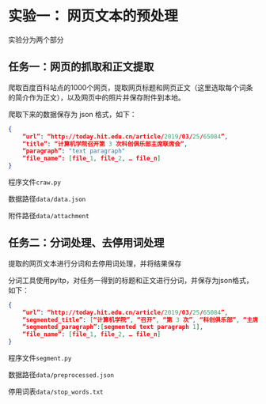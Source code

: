 # 实验一： 网页文本的预处理

实验分为两个部分

## 任务一：网页的抓取和正文提取

爬取百度百科站点的1000个网页，提取网页标题和网页正文（这里选取每个词条的简介作为正文），以及网页中的照片并保存附件到本地。

爬取下来的数据保存为 json 格式，如下：

```json
{
    “url”: “http://today.hit.edu.cn/article/2019/03/25/65084”,
    “title”: “计算机学院召开第 3 次科创俱乐部主席联席会”,
    “paragraph”: "text paragraph"
    “file_name”: [file_1, file_2, … file_n]
}
```

程序文件`craw.py`

数据路径`data/data.json`	

附件路径`data/attachment`

## 任务二：分词处理、去停用词处理

提取的网页文本进行分词和去停用词处理，并将结果保存

分词工具使用pyltp，对任务一得到的标题和正文进行分词，并保存为json格式，如下：

```json
{
    “url”: “http://today.hit.edu.cn/article/2019/03/25/65084”,
    “segmented_title”: [“计算机学院”, “召开”, “第 3 次”, “科创俱乐部”, “主席”, “联席会”],
    “segmented_paragraph”:[segmented text paragraph 1],
    “file_name”: [file_1, file_2, … file_n]
}
```

程序文件`segment.py`

数据路径`data/preprocessed.json`	

停用词表`data/stop_words.txt`